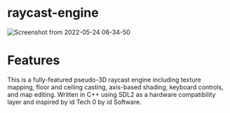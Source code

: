 # raycast-engine
![Screenshot from 2022-05-24 06-34-50](https://user-images.githubusercontent.com/61103027/170012421-0a859a8c-b6a4-48f8-a7b8-5e9996d864eb.png)
# Features
This is a fully-featured pseudo-3D raycast engine including texture mapping, floor and ceiling casting, axis-based shading, keyboard controls, and map editing. Written in C++ using SDL2 as a hardware compatibility layer and inspired by id Tech 0 by id Software.
